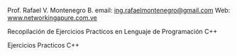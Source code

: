 Prof. Rafael V. Montenegro B.
email: ing.rafaelmontenegro@gmail.com
Web: www.networkingapure.com.ve

Recopilación de Ejercicios Practicos en Lenguaje de Programación C++

Ejercicios Practicos C++
